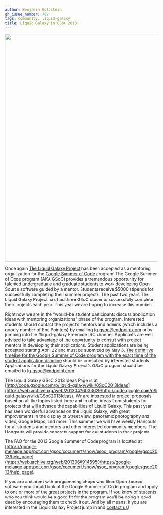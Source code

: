 ```yaml
---
author: Benjamin Goldstein
gh_issue_number: 787
tags: community, liquid-galaxy
title: Liquid Galaxy in GSoC 2013!
---
```


<img alt="" border="0" src="/blog/2013/04/10/liquid-galaxy-in-gsoc-2013/image-0.jpeg" style="width: 750px;"/>

Once again [The Liquid Galaxy Project](https://github.com/liquidgalaxy/liquid-galaxy) has been accepted as a mentoring organization for the [Google Summer of Code](http://www.google-melange.com/gsoc/homepage/google/gsoc2013) program! The Google Summer of Code program (AKA GSoC) provides a tremendous opportunity for talented undergraduate and graduate students to work developing Open Source software guided by a mentor. Students receive $5000 stipends for successfully completing their summer projects. The past two years The Liquid Galaxy Project has had three GSoC students successfully complete their projects each year. This year we are hoping to increase this number.

Right now we are in the “would-be student participants discuss application ideas with mentoring organizations” phase of the program. Interested students should contact the project’s mentors and admins (which includes a goodly number of End Pointers) by emailing lg-gsoc@endpoint.com or by jumping into the #liquid-galaxy Freenode IRC channel. Applicants are well advised to take advantage of the opportunity to consult with project mentors in developing their applications. Student applications are being accepted starting April 22 and must be submitted by May 3. [The definitive timeline for the Google Summer of Code program with the exact time of the student application deadline](https://web.archive.org/web/20130420171608/http://www.google-melange.com/gsoc/events/google/gsoc2013) should be consulted by interested students. Applications for the Liquid Galaxy Project’s GSoC program should be emailed to [lg-gsoc@endpoint.com](mailto:lg-gsoc@endpoint.com).

The Liquid Galaxy GSoC 2013 Ideas Page is at [http://code.google.com/p/liquid-galaxy/wiki/GSoC2013Ideas](https://web.archive.org/web/20130426033629/http://code.google.com/p/liquid-galaxy/wiki/GSoC2013Ideas). We are interested in project proposals based on all the topics listed there and in other ideas from students for projects that will advance the capabilities of Liquid Galaxy. This past year has seen wonderful advances on the Liquid Galaxy, with great improvements in the display of Street View, panoramic photography and video, Google Maps, and more. This summer we will have weekly Hangouts for all students and mentors and other interested community members. The Hangouts will provide concrete support for our students in their projects.

The FAQ for the 2013 Google Summer of Code program is located at [https://google-melange.appspot.com/gsoc/document/show/gsoc_program/google/gsoc2013/help_page](https://web.archive.org/web/20130609145950/https://google-melange.appspot.com/gsoc/document/show/gsoc_program/google/gsoc2013/help_page).

If you are a student with programming chops who likes Open Source software you should look at the Google Summer of Code program and apply to one or more of the great projects in the program. If you know of students who you think would be a good fit for the program you’ll be doing a good deed by encouraging them to check it out. And by all means, if you are interested in the Liquid Galaxy Project jump in and [contact us](mailto:lg-gsoc@endpoint.com)!
